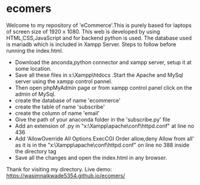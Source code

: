 # ecomers
Welcome to my repository of 'eCommerce'.This is purely based for laptops of screen size of 1920 x 1080.
This web is developed by using HTML,CSS,JavaScript and for backend python is used.
The database used is mariadb which is included in Xampp Server.
Steps to follow before running the index.html.
 - Download the anconda,python connector and xampp server, setup it at some location.
 - Save all these files in x:\Xampp\htdocs .Start the Apache and MySql server using the xampp control pannel.
 - Then open phpMyAdmin page or from xampp control panel click on the admin of MySql.
 - create the database of name 'ecommerce'
 - create the table of name 'subscribe'
 - create the column of name 'email'
 - Give the path of your anaconda folder in the 'subscribe.py' file
 - Add an extension of .py in "x:\Xampp\apache\conf\httpd.conf" at line no 436
 - Add 'AllowOverride All
    	Options ExecCGI
    	Order allow,deny
    	Allow from all'  as it is in the "x:\Xampp\apache\conf\httpd.conf" on line no 388 inside the directory tag
 - Save all the changes and open the index.html in any browser.

Thank for visiting my directory.
Live demo:  https://wasimnaikwade5354.github.io/ecomers/
